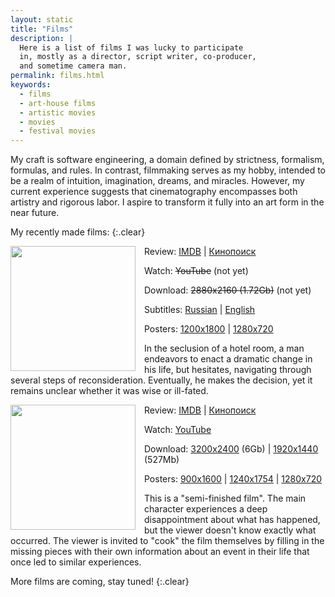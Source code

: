 ```yaml
---
layout: static
title: "Films"
description: |
  Here is a list of films I was lucky to participate
  in, mostly as a director, script writer, co-producer,
  and sometime camera man.
permalink: films.html
keywords:
  - films
  - art-house films
  - artistic movies
  - movies
  - festival movies
---
```


My craft is software engineering, a domain defined by strictness,
formalism, formulas, and rules. In contrast, filmmaking serves as my hobby,
intended to be a realm of intuition, imagination, dreams, and miracles.
However, my current experience suggests that cinematography encompasses both
artistry and rigorous labor. I aspire to transform it fully into an art form in the near future.

My recently made films:
{:.clear}

<img src="https://films.yegor256.com/hot-stone/1200x1800.png" style="width: 200px; float: left; margin-right: 1em;"/>

  Review:
  [IMDB](https://www.imdb.com/title/tt31632099/) |
  [Кинопоиск]()

  Watch:
  ~~YouTube~~ (not yet)

  Download:
  ~~2880x2160 (1.72Gb)~~ (not yet)

  Subtitles:
  [Russian](https://films.yegor256.com/hot-stone/ru-captions.srt) |
  [English](https://films.yegor256.com/hot-stone/en-captions.srt)

  Posters:
  [1200x1800](https://films.yegor256.com/hot-stone/1200x1800.png) |
  [1280x720](https://films.yegor256.com/hot-stone/1280x720.png)

  In the seclusion of a hotel room, a man endeavors to enact a dramatic change in his life, but hesitates, navigating through several steps of reconsideration. Eventually, he makes the decision, yet it remains unclear whether it was wise or ill-fated.

<img src="https://films.yegor256.com/mug/300x533.png" style="width: 200px; float: left; margin-right: 1em;"/>

  Review:
  [IMDB](https://www.imdb.com/title/tt30742076/) |
  [Кинопоиск](https://www.kinopoisk.ru/film/5435082/)

  Watch:
  [YouTube](https://www.youtube.com/watch?v=9NYfVVTkqTg)

  Download:
  [3200x2400](https://films.yegor256.com/mug/4k.mov) (6Gb) |
  [1920x1440](https://films.yegor256.com/mug/1440.mov) (527Mb)

  Posters:
  [900x1600](https://films.yegor256.com/mug/900x1600.png) |
  [1240x1754](https://films.yegor256.com/mug/1240x1754.png) |
  [1280x720](https://films.yegor256.com/mug/1280x720.png)

  This is a "semi-finished film". The main character experiences a deep disappointment about what has happened, but the viewer doesn't know exactly what occurred. The viewer is invited to "cook" the film themselves by filling in the missing pieces with their own information about an event in their life that once led to similar experiences.

More films are coming, stay tuned!
{:.clear}
